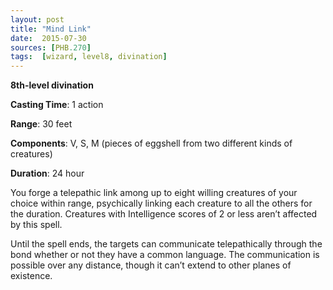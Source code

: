 ```yaml
---
layout: post
title: "Mind Link"
date:  2015-07-30
sources: [PHB.270]
tags:  [wizard, level8, divination]
---
```


**8th-level divination**

**Casting Time**: 1 action

**Range**: 30 feet

**Components**: V, S, M (pieces of eggshell from two different kinds of creatures)

**Duration**: 24 hour

You forge a telepathic link among up to eight willing creatures of your choice within range, psychically linking each creature to all the others for the duration. Creatures with Intelligence scores of 2 or less aren’t affected by this spell.

Until the spell ends, the targets can communicate telepathically through the bond whether or not they have a common language. The communication is possible over any distance, though it can’t extend to other planes of existence.
